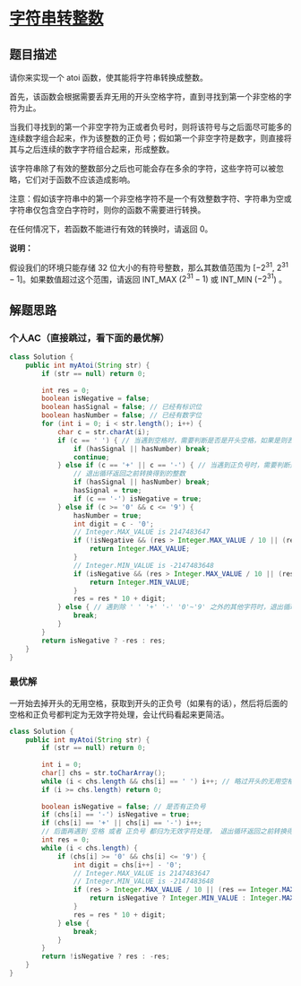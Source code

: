 # [字符串转整数](https://leetcode-cn.com/problems/string-to-integer-atoi/)

## 题目描述

请你来实现一个 atoi 函数，使其能将字符串转换成整数。

首先，该函数会根据需要丢弃无用的开头空格字符，直到寻找到第一个非空格的字符为止。

当我们寻找到的第一个非空字符为正或者负号时，则将该符号与之后面尽可能多的连续数字组合起来，作为该整数的正负号；假如第一个非空字符是数字，则直接将其与之后连续的数字字符组合起来，形成整数。

该字符串除了有效的整数部分之后也可能会存在多余的字符，这些字符可以被忽略，它们对于函数不应该造成影响。

注意：假如该字符串中的第一个非空格字符不是一个有效整数字符、字符串为空或字符串仅包含空白字符时，则你的函数不需要进行转换。

在任何情况下，若函数不能进行有效的转换时，请返回 0。

**说明：**

假设我们的环境只能存储 32 位大小的有符号整数，那么其数值范围为 [$−2^{31}$,  $2^{31} − 1$]。如果数值超过这个范围，请返回  INT_MAX ($2^{31} - 1$) 或 INT_MIN ($−2^{31}$) 。

## 解题思路

### 个人AC（直接跳过，看下面的最优解）

```java
class Solution {
    public int myAtoi(String str) {
        if (str == null) return 0;
        
        int res = 0;
        boolean isNegative = false;
        boolean hasSignal = false; // 已经有标识位
        boolean hasNumber = false; // 已经有数字位
        for (int i = 0; i < str.length(); i++) {
            char c = str.charAt(i);
            if (c == ' ') { // 当遇到空格时，需要判断是否是开头空格，如果是则丢弃，否则退出循环返回之前转换得到的整数
                if (hasSignal || hasNumber) break;
                continue;
            } else if (c == '+' || c == '-') { // 当遇到正负号时，需要判断是否已经遇到过有效子字符串（可以转换为整数的子字符串）
                // 退出循环返回之前转换得到的整数
                if (hasSignal || hasNumber) break;
                hasSignal = true;
                if (c == '-') isNegative = true;
            } else if (c >= '0' && c <= '9') {
                hasNumber = true;
                int digit = c - '0';
                // Integer.MAX_VALUE is 2147483647
                if (!isNegative && (res > Integer.MAX_VALUE / 10 || (res == Integer.MAX_VALUE / 10 && digit > 7))) {
                    return Integer.MAX_VALUE;
                }
                // Integer.MIN_VALUE is -2147483648
                if (isNegative && (res > Integer.MAX_VALUE / 10 || (res == Integer.MAX_VALUE / 10 && digit > 8))) {
                    return Integer.MIN_VALUE;
                }
                res = res * 10 + digit;
            } else { // 遇到除 ' ' '+' '-' '0'~'9' 之外的其他字符时，退出循环返回之前转换得到的整数
                break;
            }
        }
        return isNegative ? -res : res;
    }
}
```

### 最优解

一开始去掉开头的无用空格，获取到开头的正负号（如果有的话），然后将后面的空格和正负号都判定为无效字符处理，会让代码看起来更简洁。

```java
class Solution {
    public int myAtoi(String str) {
        if (str == null) return 0;
        
        int i = 0;
        char[] chs = str.toCharArray();
        while (i < chs.length && chs[i] == ' ') i++; // 略过开头的无用空格
        if (i >= chs.length) return 0;
        
        boolean isNegative = false; // 是否有正负号
        if (chs[i] == '-') isNegative = true;
        if (chs[i] == '+' || chs[i] == '-') i++;
        // 后面再遇到 空格 或者 正负号 都归为无效字符处理， 退出循环返回之前转换得到的整数
        int res = 0;
        while (i < chs.length) {
            if (chs[i] >= '0' && chs[i] <= '9') {
                int digit = chs[i++] - '0';
                // Integer.MAX_VALUE is 2147483647
                // Integer.MIN_VALUE is -2147483648
                if (res > Integer.MAX_VALUE / 10 || (res == Integer.MAX_VALUE / 10 && digit > 7)) {
                    return isNegative ? Integer.MIN_VALUE : Integer.MAX_VALUE;
                }
                res = res * 10 + digit;
            } else {
                break;
            }
        }
        return !isNegative ? res : -res;
    }
}
```





